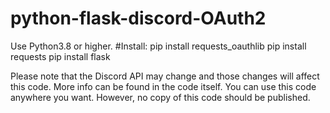 # python-flask-discord-OAuth2

Use Python3.8 or higher.
#Install:
pip install requests_oauthlib 
pip install requests
pip install flask

Please note that the Discord API may change and those changes will affect this code.
More info can be found in the code itself.
You can use this code anywhere you want. However, no copy of this code should be published.
